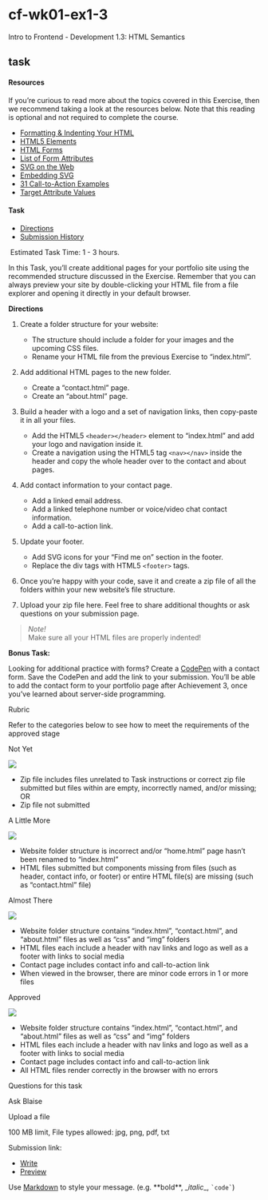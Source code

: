 # cf-wk01-ex1-3
Intro to Frontend - Development 1.3: HTML Semantics

## task
#### Resources

If you’re curious to read more about the topics covered in this Exercise, then we recommend taking a look at the resources below. Note that this reading is optional and not required to complete the course.

*   [Formatting & Indenting Your HTML](https://www.granneman.com/webdev/coding/formatting-and-indenting-your-html/)
*   [HTML5 Elements](https://www.w3schools.com/html/html5_new_elements.asp)
*   [HTML Forms](https://www.w3schools.com/html/html_forms.asp)
*   [List of Form Attributes](https://www.w3schools.com/html/html_form_attributes.asp)
*   [SVG on the Web](https://svgontheweb.com/)
*   [Embedding SVG](https://developer.mozilla.org/en-US/docs/Learn/HTML/Multimedia_and_embedding/Adding_vector_graphics_to_the_Web)
*   [31 Call-to-Action Examples](https://adespresso.com/blog/call-to-action-examples/)
*   [Target Attribute Values](https://html.com/attributes/a-target/)

#### Task

*   [Directions](#directions)
*   [Submission History](#step_submission_history)

 Estimated Task Time: 1 - 3 hours.

In this Task, you’ll create additional pages for your portfolio site using the recommended structure discussed in the Exercise. Remember that you can always preview your site by double-clicking your HTML file from a file explorer and opening it directly in your default browser.

**Directions**

1.  Create a folder structure for your website:
    
    *   The structure should include a folder for your images and the upcoming CSS files.
    *   Rename your HTML file from the previous Exercise to “index.html”.
2.  Add additional HTML pages to the new folder.
    
    *   Create a “contact.html” page.
    *   Create an “about.html” page.
3.  Build a header with a logo and a set of navigation links, then copy-paste it in all your files.
    
    *   Add the HTML5 `<header></header>` element to “index.html” and add your logo and navigation inside it.
    *   Create a navigation using the HTML5 tag `<nav></nav>` inside the header and copy the whole header over to the contact and about pages.
4.  Add contact information to your contact page.
    
    *   Add a linked email address.
    *   Add a linked telephone number or voice/video chat contact information.
    *   Add a call-to-action link.
5.  Update your footer.
    
    *   Add SVG icons for your “Find me on” section in the footer.
    *   Replace the div tags with HTML5 `<footer>` tags.
6.  Once you’re happy with your code, save it and create a zip file of all the folders within your new website’s file structure.
    
7.  Upload your zip file here. Feel free to share additional thoughts or ask questions on your submission page.
    

> _Note!_  
> Make sure all your HTML files are properly indented!

**Bonus Task:**

Looking for additional practice with forms? Create a [CodePen](https://codepen.io/) with a contact form. Save the CodePen and add the link to your submission. You’ll be able to add the contact form to your portfolio page after Achievement 3, once you’ve learned about server-side programming.

Rubric

Refer to the categories below to see how to meet the requirements of the approved stage

Not Yet

![](//cdn.careerfoundry.com/assets/rubrics/not_yet-c9fb80e521507759d546f847f8a65a00c66f2c8ec7ece4e37f98c25aa122778c.svg)

*   Zip file includes files unrelated to Task instructions or correct zip file submitted but files within are empty, incorrectly named, and/or missing; OR
*   Zip file not submitted

A Little More

![](//cdn.careerfoundry.com/assets/rubrics/a_little_more-3745b16d0decd98e1b8ec24ba6c362f972e172bad34a7fc846ba6281cd12b319.svg)

*   Website folder structure is incorrect and/or “home.html” page hasn’t been renamed to “index.html”
*   HTML files submitted but components missing from files (such as header, contact info, or footer) or entire HTML file(s) are missing (such as “contact.html” file)

Almost There

![](//cdn.careerfoundry.com/assets/rubrics/almost_there-f4bb1c077a0a826e7d4e3ecb72859fc401d362d9bd49c0658f4fd85c4a047a87.svg)

*   Website folder structure contains “index.html”, “contact.html”, and “about.html” files as well as “css” and “img” folders
*   HTML files each include a header with nav links and logo as well as a footer with links to social media
*   Contact page includes contact info and call-to-action link
*   When viewed in the browser, there are minor code errors in 1 or more files

Approved

![](//cdn.careerfoundry.com/assets/rubrics/approved-7dfdcf59318cf52fcbd1333d8b71bf7a2bde35b6e0b753ac975349982495e0b4.svg)

*   Website folder structure contains “index.html”, “contact.html”, and “about.html” files as well as “css” and “img” folders
*   HTML files each include a header with nav links and logo as well as a footer with links to social media
*   Contact page includes contact info and call-to-action link
*   All HTML files render correctly in the browser with no errors

Questions for this task

Ask Blaise

 Upload a file

100 MB limit, File types allowed: jpg, png, pdf, txt

Submission link:  

*   [Write](#t)
*   [Preview](#t)

Use [Markdown](https://guides.github.com/features/mastering-markdown/) to style your message. (e.g. \*\*bold\*\*, \__italic_\_, `` `code` ``)
